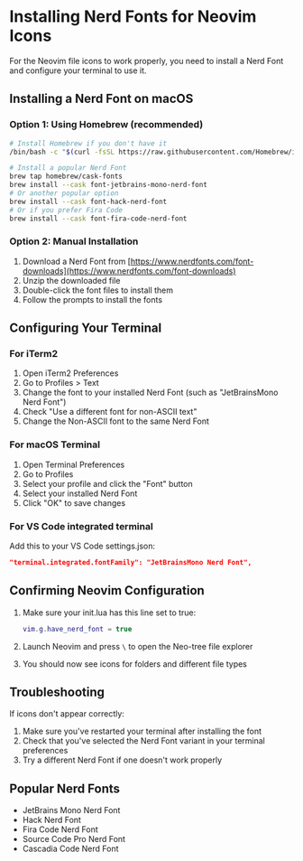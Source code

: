 # Installing Nerd Fonts for Neovim Icons

For the Neovim file icons to work properly, you need to install a Nerd Font and configure your terminal to use it.

## Installing a Nerd Font on macOS

### Option 1: Using Homebrew (recommended)

```bash
# Install Homebrew if you don't have it
/bin/bash -c "$(curl -fsSL https://raw.githubusercontent.com/Homebrew/install/HEAD/install.sh)"

# Install a popular Nerd Font
brew tap homebrew/cask-fonts
brew install --cask font-jetbrains-mono-nerd-font
# Or another popular option
brew install --cask font-hack-nerd-font
# Or if you prefer Fira Code
brew install --cask font-fira-code-nerd-font
```

### Option 2: Manual Installation

1. Download a Nerd Font from [https://www.nerdfonts.com/font-downloads](https://www.nerdfonts.com/font-downloads)
2. Unzip the downloaded file
3. Double-click the font files to install them
4. Follow the prompts to install the fonts

## Configuring Your Terminal

### For iTerm2

1. Open iTerm2 Preferences
2. Go to Profiles > Text
3. Change the font to your installed Nerd Font (such as "JetBrainsMono Nerd Font")
4. Check "Use a different font for non-ASCII text"
5. Change the Non-ASCII font to the same Nerd Font

### For macOS Terminal

1. Open Terminal Preferences
2. Go to Profiles
3. Select your profile and click the "Font" button
4. Select your installed Nerd Font
5. Click "OK" to save changes

### For VS Code integrated terminal

Add this to your VS Code settings.json:

```json
"terminal.integrated.fontFamily": "JetBrainsMono Nerd Font",
```

## Confirming Neovim Configuration

1. Make sure your init.lua has this line set to true:
   ```lua
   vim.g.have_nerd_font = true
   ```

2. Launch Neovim and press `\` to open the Neo-tree file explorer
3. You should now see icons for folders and different file types

## Troubleshooting

If icons don't appear correctly:
1. Make sure you've restarted your terminal after installing the font
2. Check that you've selected the Nerd Font variant in your terminal preferences
3. Try a different Nerd Font if one doesn't work properly

## Popular Nerd Fonts

- JetBrains Mono Nerd Font
- Hack Nerd Font
- Fira Code Nerd Font
- Source Code Pro Nerd Font
- Cascadia Code Nerd Font